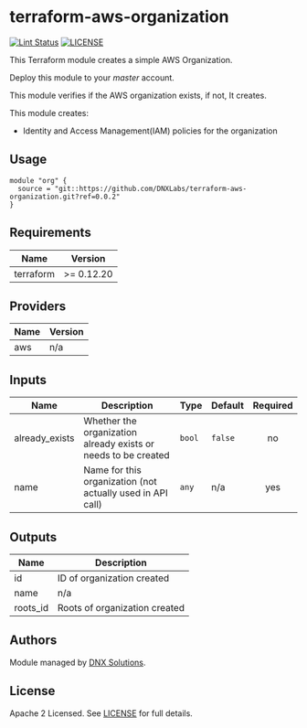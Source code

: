 # terraform-aws-organization

[![Lint Status](https://github.com/DNXLabs/terraform-aws-organization/workflows/Lint/badge.svg)](https://github.com/DNXLabs/terraform-aws-organization/actions)
[![LICENSE](https://img.shields.io/github/license/DNXLabs/terraform-aws-organization)](https://github.com/DNXLabs/terraform-aws-organization/blob/master/LICENSE)

This Terraform module creates a simple  AWS Organization.

Deploy this module to your _master_ account.

This module verifies if the AWS organization exists, if not, It creates.

This module creates:
- Identity and Access Management(IAM) policies for the organization

## Usage

```hcl
module "org" {
  source = "git::https://github.com/DNXLabs/terraform-aws-organization.git?ref=0.0.2"
}
```



<!--- BEGIN_TF_DOCS --->

## Requirements

| Name | Version |
|------|---------|
| terraform | >= 0.12.20 |

## Providers

| Name | Version |
|------|---------|
| aws | n/a |

## Inputs

| Name | Description | Type | Default | Required |
|------|-------------|------|---------|:--------:|
| already\_exists | Whether the organization already exists or needs to be created | `bool` | `false` | no |
| name | Name for this organization (not actually used in API call) | `any` | n/a | yes |

## Outputs

| Name | Description |
|------|-------------|
| id | ID of organization created |
| name | n/a |
| roots\_id | Roots of organization created |

<!--- END_TF_DOCS --->

## Authors

Module managed by [DNX Solutions](https://github.com/DNXLabs).

## License

Apache 2 Licensed. See [LICENSE](https://github.com/DNXLabs/terraform-aws-organization/blob/master/LICENSE) for full details.